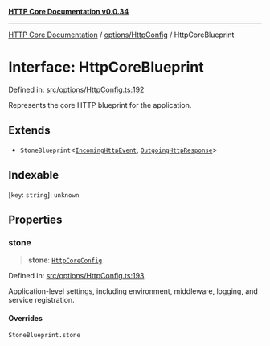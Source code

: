 [**HTTP Core Documentation v0.0.34**](../../../README.md)

***

[HTTP Core Documentation](../../../modules.md) / [options/HttpConfig](../README.md) / HttpCoreBlueprint

# Interface: HttpCoreBlueprint

Defined in: [src/options/HttpConfig.ts:192](https://github.com/stonemjs/http-core/blob/424f80742be298e137f118c0e2e80266a8a78f3c/src/options/HttpConfig.ts#L192)

Represents the core HTTP blueprint for the application.

## Extends

- `StoneBlueprint`\<[`IncomingHttpEvent`](../../../IncomingHttpEvent/classes/IncomingHttpEvent.md), [`OutgoingHttpResponse`](../../../OutgoingHttpResponse/classes/OutgoingHttpResponse.md)\>

## Indexable

\[`key`: `string`\]: `unknown`

## Properties

### stone

> **stone**: [`HttpCoreConfig`](HttpCoreConfig.md)

Defined in: [src/options/HttpConfig.ts:193](https://github.com/stonemjs/http-core/blob/424f80742be298e137f118c0e2e80266a8a78f3c/src/options/HttpConfig.ts#L193)

Application-level settings, including environment, middleware, logging, and service registration.

#### Overrides

`StoneBlueprint.stone`
